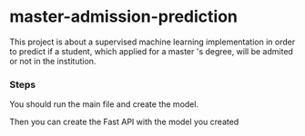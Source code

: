# master-admission-prediction
This project is about a supervised machine learning implementation in order to predict if a student, which applied for a master 's degree, will be admited or not in the institution.


### Steps
You should run the main file and create the model.

Then you can create the Fast API with the model you created
